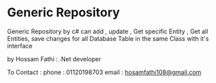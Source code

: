 # Generic Repository
Generic  Repository by c# can add  , update   , Get  specific Entity   , Get all Entities, save changes  for all Database Table  in  the  same Class  with it's interface  

by Hossam Fathi :  .Net developer 

To  Contact : 
    phone :  01120198703 
    email :  hosamfathi108@gmail.com
    
